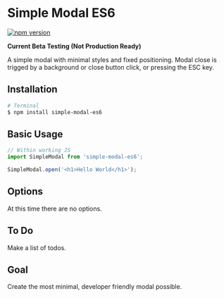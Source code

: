 # Simple Modal ES6

[![npm version](https://badge.fury.io/js/simple-modal-es6.svg)](https://badge.fury.io/js/simple-modal-es6)

__Current Beta Testing (Not Production Ready)__

A simple modal with minimal styles and fixed positioning. Modal close is trigged by a background or close button click, or pressing the ESC key.

## Installation

```bash
# Terminal
$ npm install simple-modal-es6
```

## Basic Usage

```js
// Within working JS
import SimpleModal from 'simple-modal-es6';

SimpleModal.open('<h1>Hello World</h1>');
```

## Options

At this time there are no options.

## To Do

Make a list of todos.

## Goal

Create the most minimal, developer friendly modal possible.
